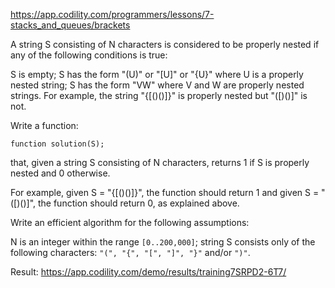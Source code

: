 https://app.codility.com/programmers/lessons/7-stacks_and_queues/brackets

A string S consisting of N characters is considered to be properly nested if any of the following conditions is true:

S is empty;
S has the form "(U)" or "[U]" or "{U}" where U is a properly nested string;
S has the form "VW" where V and W are properly nested strings.
For example, the string "{[()()]}" is properly nested but "([)()]" is not.

Write a function:

```
function solution(S);
```

that, given a string S consisting of N characters, returns 1 if S is properly nested and 0 otherwise.

For example, given S = "{[()()]}", the function should return 1 and given S = "([)()]", the function should return 0, as explained above.

Write an efficient algorithm for the following assumptions:

N is an integer within the range `[0..200,000]`;
string S consists only of the following characters: `"(", "{", "[", "]", "}"` and/or `")"`.

Result:
https://app.codility.com/demo/results/training7SRPD2-6T7/